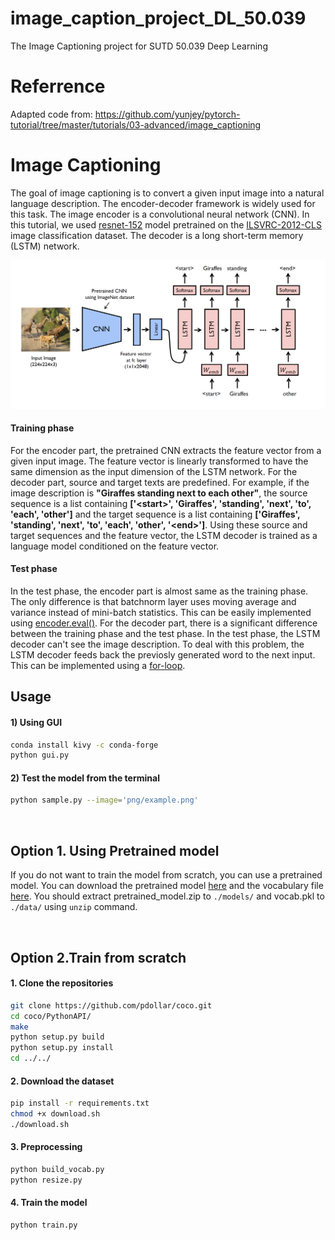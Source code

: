 # image_caption_project_DL_50.039
The Image Captioning project for SUTD 50.039 Deep Learning


# Referrence 
Adapted code from:
https://github.com/yunjey/pytorch-tutorial/tree/master/tutorials/03-advanced/image_captioning


# Image Captioning
The goal of image captioning is to convert a given input image into a natural language description. The encoder-decoder framework is widely used for this task. The image encoder is a convolutional neural network (CNN). In this tutorial, we used [resnet-152](https://arxiv.org/abs/1512.03385) model pretrained on the [ILSVRC-2012-CLS](http://www.image-net.org/challenges/LSVRC/2012/) image classification dataset. The decoder is a long short-term memory (LSTM) network. 

![alt text](png/model.png)

#### Training phase
For the encoder part, the pretrained CNN extracts the feature vector from a given input image. The feature vector is linearly transformed to have the same dimension as the input dimension of the LSTM network. For the decoder part, source and target texts are predefined. For example, if the image description is **"Giraffes standing next to each other"**, the source sequence is a list containing **['\<start\>', 'Giraffes', 'standing', 'next', 'to', 'each', 'other']** and the target sequence is a list containing **['Giraffes', 'standing', 'next', 'to', 'each', 'other', '\<end\>']**. Using these source and target sequences and the feature vector, the LSTM decoder is trained as a language model conditioned on the feature vector.

#### Test phase
In the test phase, the encoder part is almost same as the training phase. The only difference is that batchnorm layer uses moving average and variance instead of mini-batch statistics. This can be easily implemented using [encoder.eval()](https://github.com/yunjey/pytorch-tutorial/blob/master/tutorials/03-advanced/image_captioning/sample.py#L37). For the decoder part, there is a significant difference between the training phase and the test phase. In the test phase, the LSTM decoder can't see the image description. To deal with this problem, the LSTM decoder feeds back the previosly generated word to the next input. This can be implemented using a [for-loop](https://github.com/yunjey/pytorch-tutorial/blob/master/tutorials/03-advanced/image_captioning/model.py#L48).


## Usage 

#### 1) Using GUI
```bash
conda install kivy -c conda-forge  
python gui.py 
```
#### 2) Test the model from the terminal

```bash
python sample.py --image='png/example.png'
```



<br>

## Option 1. Using Pretrained model
If you do not want to train the model from scratch, you can use a pretrained model. You can download the pretrained model [here](https://www.dropbox.com/s/ne0ixz5d58ccbbz/pretrained_model.zip?dl=0) and the vocabulary file [here](https://www.dropbox.com/s/26adb7y9m98uisa/vocap.zip?dl=0). You should extract pretrained_model.zip to `./models/` and vocab.pkl to `./data/` using `unzip` command.



<br>

## Option 2.Train from scratch

#### 1. Clone the repositories
```bash
git clone https://github.com/pdollar/coco.git
cd coco/PythonAPI/
make
python setup.py build
python setup.py install
cd ../../
```

#### 2. Download the dataset

```bash
pip install -r requirements.txt
chmod +x download.sh
./download.sh
```

#### 3. Preprocessing

```bash
python build_vocab.py   
python resize.py
```

#### 4. Train the model

```bash
python train.py    
```